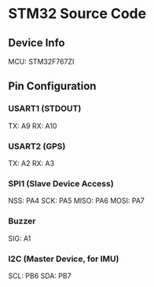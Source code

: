 # STM32 Source Code

## Device Info

MCU: STM32F767ZI

## Pin Configuration

### USART1 (STDOUT)
TX: A9
RX: A10

### USART2 (GPS)
TX: A2
RX: A3


### SPI1 (Slave Device Access)
NSS: PA4
SCK: PA5
MISO: PA6
MOSI: PA7

### Buzzer
SIG: A1

### I2C (Master Device, for IMU)
SCL: PB6
SDA: PB7